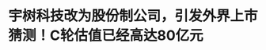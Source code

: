 <!DOCTYPE html>
<html lang="zh-CN">

<head>
    
<title>宇树科技改为股份制公司，引发外界上市猜测！C轮估值已经高达80亿元_腾讯新闻</title>
<meta name="keywords" content="宇树科技,杭州宇树科技有限公司,机器人,沈南鹏,王兴,雷军,股份制改造,c轮,上市">
<meta name="description" content="金融界5月29日消息 年初爆火的机器人独角兽宇树科技完成股份制改造，这一动向让外界浮想联翩！5月29日，杭州宇树科技有限公司向合作伙伴发布通知称，因公司发展需要，宇树科技即日起名称变更为杭州宇树科技股份有限公司。届时，原公司所有业务由“新公司名称”继续经营，原公司签订的所有合同继续有效。而宇树科技名称由杭...">
<meta name="author" content="腾讯网">
<meta name="copyright" content="Copyright 1998 - 2025 Tencent. All Rights Reserved">
<meta property="og:type" content="news" />

<meta property="og:title" content="宇树科技改为股份制公司，引发外界上市猜测！C轮估值已经高达80亿元_腾讯新闻" />
<meta property="og:description" content="金融界5月29日消息 年初爆火的机器人独角兽宇树科技完成股份制改造，这一动向让外界浮想联翩！5月29日，杭州宇树科技有限公司向合作伙伴发布通知称，因公司发展需要，宇树科技即日起名称变更为杭州宇树科技股份有限公司。届时，原公司所有业务由“新公司名称”继续经营，原公司签订的所有合同继续有效。而宇树科技名称由杭..." />
<meta property="og:url" content="https://news.qq.com/rain/a/20250529A08W4O00" />
<meta property="og:image" content="https://inews.gtimg.com/news_ls/OJJBC8uNU3VQ5HbOkHGCmtVZ4ZULE6GkY9vgl-pNeeHdgAA_640330/0" />
<meta property="article:author" content="金融界" />
<meta property="article:published_time" content="2025-05-29 19:44:13" />
<meta property="category" content="tech" />

<meta name="baidu-site-verification" content="jJeIJ5X7pP" />
    <meta charset="utf-8" />
<meta http-equiv="X-UA-Compatible" content="IE=Edge" />
<meta name="viewport" content="width=device-width, initial-scale=1, shrink-to-fit=no" />
<link rel="dns-prefetch" href="mat1.gtimg.com">
<link rel="dns-prefetch" href="i.news.qq.com">
<link rel="shortcut icon" href="https://mat1.gtimg.com/qqcdn/qqindex2021/favicon.ico">
<script nomodule="true" src="https://mat1.gtimg.com/qqcdn/qqindex2021/common-static/20240515201444/core3-37-1.min.js"></script>
<script>
  try {
    if (!window.IntersectionObserver) {
      var observerScript = document.createElement('script');
      observerScript.src = "https://mat1.gtimg.com/qqcdn/qqindex2021/common-static/20241024141058/intersection-observer-polyfill.js";
      document.head.appendChild(observerScript);
    }
  } catch (error) {}
</script>

<script>
  try {
    if (!Element.prototype.scrollTo) {
      var scrollScript = document.createElement('script');
      scrollScript.src = "https://mat1.gtimg.com/qqcdn/qqindex2021/common-static/20241025153001/scroll-behavior-polyfill.js";
      document.head.appendChild(scrollScript);
    }
  } catch (error) {}
</script>
<script>
  try {
    if ('scrollRestoration' in window.history) {
      window.history.scrollRestoration = 'manual';
    }
    window.isPcClient = Boolean(window.electron) && (
      window.navigator.userAgent.indexOf('pc-client') > 0 ||
      window.navigator.userAgent.indexOf('TencentNews') > 0
    );
  } catch {}
</script>
<script>
  try {
    if (window.isPcClient) {
      var bodyStyle = document.createElement('style');
      bodyStyle.innerText = 'body{ zoom: 0.95 }';
      document.head.appendChild(bodyStyle);
    }
  } catch {}
</script>
<script>
  window.DATA = {"url":"https://view.inews.qq.com/a/20250529A08W4O00","article_id":"20250529A08W4O00","article_type":"0","title":"宇树科技改为股份制公司，引发外界上市猜测！C轮估值已经高达80亿元","desc":"金融界5月29日消息 年初爆火的机器人独角兽宇树科技完成股份制改造，这一动向让外界浮想联翩！5月29日，杭州宇树科技有限公司向合作伙伴发布通知称，因公司发展需要，宇树科技即日起名称变更为杭州宇树科技股份有限公司。届时，原公司所有业务由“新公司名称”继续经营，原公司签订的所有合同继续有效。而宇树科技名称由杭...","iNewsRecommendLevel":1,"abstract":"金融界5月29日消息 年初爆火的机器人独角兽宇树科技完成股份制改造，这一动向让外界浮想联翩！5月29日，杭州宇树科技有限公司向合作伙伴发布通知称，因公司发展需要，宇树科技即日起名称变更为杭州宇树科技股份有限公司。届时，原公司所有业务由“新公司名称”继续经营，原公司签订的所有合同继续有效。而宇树科技名称由杭...","catalog1":"tech","ad_channel_sign":"tech","introduction":"","media":"金融界","media_id":"8326565","pubtime":"2025-05-29 19:44:13","comment_id":"8415977472","political":0,"cmsId":"20250529A08W4O00","cms_id":"20250529A08W4O00","closeAllAd":0,"closeAllFavorite":false,"originContent":{"directory":{"ai_list":null,"enable":1,"list":[{"desc":"沈南鹏、雷军、王兴等大佬集体投资","link":"HPOS_0","sub_list":null},{"desc":"宇树科技机器人在2025春晚爆火","link":"HPOS_1","sub_list":null},{"desc":"宇树科技一度“高开低走”","link":"HPOS_2","sub_list":null}]},"key_points_show":["机器人独角兽宇树科技完成股份制改造，引发外界对上市猜测，目前估值高达80亿元。","宇树科技背后有雷军创立的顺为资本，王兴掌舵的美团战略投资部，以及沈南鹏创办的红杉中国等知名投资机构。","除此之外，宇树科技创始人王兴兴表示，公司一直有开拓全球市场，在香港亦有经营业务，未来有可能在香港上市。","然而，宇树科技竞争对手之一智元机器人也在推进IPO，但智元尚未进行股权变更，IPO时间点仍有一段距离。"],"text":"\u003cdiv class=\"rich_media_content\"\u003e\u003cp\u003e金融界5月29日消息  年初爆火的机器人独角兽宇树科技完成股份制改造，这一动向让外界浮想联翩！\u003c/p\u003e\u003cp\u003e\u003c!--AIPOS_0--\u003e5月29日，杭州宇树科技有限公司向合作伙伴发布通知称，因公司发展需要，宇树科技即日起名称变更为杭州宇树科技股份有限公司。届时，原公司所有业务由“新公司名称”继续经营，原公司签订的所有合同继续有效。\u003c/p\u003e\u003cp\u003e\u003c!--AIPOS_1--\u003e而宇树科技名称由杭州宇树科技有限公司变为杭州宇树科技股份有限公司，意味着宇树科技已经完成股份制改造，股份制的优势在于拓宽融资渠道、规范治理结构、提升品牌形象、增强股权流动性以及优化法律责任形式。\u003c/p\u003e\u003cp\u003e对此业内人士猜测，宇树科技这一举动或在为启动上市做准备，不过对此宇树科技回应表示目前没有更多消息可对外发布。\u003c/p\u003e\u003ch1\u003e\u003c!--HPOS_0--\u003e\u003cstrong\u003e沈南鹏、雷军、王兴等大佬集体投资\u003c/strong\u003e\u003c/h1\u003e\u003cp\u003e值得注意的是，自在春晚爆火之后关于宇树科技融资和上市消息不断传出。\u003c/p\u003e\u003cp\u003e\u003c!--AIPOS_2--\u003e目前，宇树科技的背后既有雷军创立的顺为资本，也有王兴掌舵的\u003c!--SECURE_LINK_BEGIN_0--\u003e美团\u003c!--SECURE_LINK_END_0--\u003e战略投资部，还有沈南鹏创办的红杉中国。\u003c/p\u003e\u003cp\u003e天眼查数据显示，截至目前，宇树科技一共经历9轮融资，最近一次是2024年9月25日完成的C轮，融资金额达数亿元人民币，本轮投资方有北京机器人产业投资基金、美团龙珠、中关村科学城、琥珀资本、上海科创基金、红杉中国、\u003c!--SECURE_LINK_BEGIN_1--\u003e中信证券\u003c!--SECURE_LINK_END_1--\u003e、祥峰投资中国基金等。此轮融资后，宇树科技的估值为80亿元‌。除此之外，红杉中国、顺为资本、深创投、源码资本、中国互联网投资基金等国内知名投资机构都曾出现在公司投资人名单上。\u003c!--MID_AD_0--\u003e\u003c!--EOP_0--\u003e\u003c/p\u003e\u003c!--MID_ARTICLE_AD_0--\u003e\u003c!--PARAGRAPH_0--\u003e\u003cp\u003e在宇树科技走红之后，有消息显示有投资人估算下一轮宇树估值很有可能由C轮的80亿元飙升至200亿元。\u003c/p\u003e\u003cp data-exeditor-arbitrary-box=\"image-box\"\u003e\u003c!--IMG_0--\u003e\u003c/p\u003e\u003cp\u003e2月26日晚间，宇树科技发布通知，称宇树所有新股或股东们的老股，都由宇树融资负责人通过公司邮箱直接沟通和管理，不存在任何中间人、中间股东或中间公司。宇树科技进一步表示，现在市面上有很多虚假消息，几乎全是假消息，请大家务必小心，避免上当受骗，宇树不承担任何直接或间接责任。\u003c!--MID_AD_1--\u003e\u003c!--EOP_1--\u003e\u003c/p\u003e\u003c!--MID_ARTICLE_AD_1--\u003e\u003c!--PARAGRAPH_1--\u003e\u003cp\u003e4月1日，有媒体报道称，机器人独角兽公司宇树科技计划引入新投资方，包括\u003c!--SECURE_LINK_BEGIN_2--\u003e蚂蚁集团\u003c!--SECURE_LINK_END_2--\u003e和\u003c!--SECURE_LINK_BEGIN_3--\u003e中国移动\u003c!--SECURE_LINK_END_3--\u003e，目前还在沟通具体投资份额。知情人士称，此次融资并非一轮完整的新融资，是定向给具体的投资方开放少部分份额。\u003c/p\u003e\u003cp\u003e对此，宇树科技创始人王兴兴回应表示，“新闻不实”。\u003c/p\u003e\u003cp\u003e今年4月，在杭州访问的香港特区行政长官李家超曾与王兴兴交谈，在问及是否有来港上市的计划，王兴兴表示：“后续有可能，不确定。”他表示，宇树科技一直有开拓全球市场，在香港亦有经营业务，各方面合作机会多。李家超鼓励宇树科技来港拓展业务，并表示香港特区政府亦可提供所需支援。\u003c/p\u003e\u003cp\u003e5月23据钛媒体报道称，另一家机器人公司宇树科技可能正规划IPO上市事宜。\u003c/p\u003e\u003cp\u003e值得一提的是，宇树科技的竞争对手之一智元机器人也在推进IPO。\u003c/p\u003e\u003cp\u003e近日，据招聘平台显示，智元正在招聘证券事务主管，职责协助推进IPO时间表及执行方案等。随后，智元方面回应称这是“储备岗位”。据公开资料，“储备岗位”是企业为应对未来业务发展而提前设立的一种职位，不过随后相关岗位招聘信息已下架。\u003c/p\u003e\u003cp\u003e有分析称，这意味着智元可能计划推进IPO上市时间表及执行方案，但智元尚未进行股权变更，因此智元IPO时间点仍有一段距离。\u003c/p\u003e\u003ch1\u003e\u003c!--HPOS_1--\u003e\u003cstrong\u003e宇树科技机器人在2025春晚爆火\u003c/strong\u003e\u003c/h1\u003e\u003cp\u003e公开资料显示，宇树科技2016年成立于浙江杭州，是一家专注于消费级、行业级高性能通用足式/人形机器人及灵巧机械臂的自主研发、生产和销售。公司是国家高新技术企业，曾荣获专精特新“小巨人”等称号。该公司创始人及法定代表人均为王兴兴。截至目前，王兴兴持有该公司26.9673%的股份，也是该公司第一大股东。\u003c!--MID_AD_2--\u003e\u003c!--EOP_2--\u003e\u003c/p\u003e\u003c!--MID_ARTICLE_AD_2--\u003e\u003c!--PARAGRAPH_2--\u003e\u003cp\u003e\u003c!--AIPOS_3--\u003e2025年春晚，\u003c!--SECURE_LINK_BEGIN_4--\u003e张艺谋\u003c!--SECURE_LINK_END_4--\u003e导演再次邀请宇树科技的人形机器人H1参与春晚节目《秧 BOT》的表演。当晚，《秧 BOT》节目一经播出，立刻引发了全国观众的热议。\u003c/p\u003e\u003cp\u003e早在宇树机器人因2025春晚而被大众熟知之前，他们家的产品就已经在多个场合崭露头角。2021年牛年春晚中出现的“犇犇”、2022年在北京冬奥开幕式中的“福虎”等都是宇树科技的产品。\u003c/p\u003e\u003cp\u003e2023年，宇树科技推出了国内首款实现奔跑功能的全尺寸通用人形机器人H1，可以完成奔跑、上下楼、后空翻等动作，奔跑最快速度可达每秒3.3米。不到一年时间，宇树科技更是以9.9万元击穿行业底价的价格推出了新一款G1人形机器人，让行业看到了机器人量产落地的可能。\u003c/p\u003e\u003cp\u003e2024年8月，\u003c!--SECURE_LINK_BEGIN_5--\u003e英伟达\u003c!--SECURE_LINK_END_5--\u003e创始人兼CEO黄仁勋在GTC大会展示了9台人形机器人，其中唯一一台国产人形机器人，就是来自宇树科技的H1人形机器人。宇树科技在2月25日刚刚发布一段其G1机器人完成一系列武打动作的演示视频，丝滑流畅。\u003c/p\u003e\u003cp\u003e值得注意的是，今年2月17日，在民营企业座谈会上，作为90后企业家的王兴兴坐在企业家代表的第一排并发言，身旁则是\u003c!--SECURE_LINK_BEGIN_6--\u003e曾毓群\u003c!--SECURE_LINK_END_6--\u003e、\u003c!--SECURE_LINK_BEGIN_7--\u003e马云\u003c!--SECURE_LINK_END_7--\u003e、\u003c!--SECURE_LINK_BEGIN_8--\u003e任正非\u003c!--SECURE_LINK_END_8--\u003e、\u003c!--SECURE_LINK_BEGIN_9--\u003e王传福\u003c!--SECURE_LINK_END_9--\u003e、雷军、马化腾等商业大佬。\u003c/p\u003e\u003ch1\u003e\u003c!--HPOS_2--\u003e\u003cstrong\u003e宇树科技一度“高开低走”\u003c/strong\u003e\u003c/h1\u003e\u003cp\u003e\u003c!--AIPOS_4--\u003e不过自春晚爆火之后，宇树科技一度“高开低走”，甚至一度陷入割韭菜的质疑中，直至上周末的机器人格斗大赛才再次为正名。\u003c/p\u003e\u003cp\u003e4月19日，首个人形机器人半程马拉松在北京举行，在比赛过程中，宇树科技的G1人形机器人表现不佳，在比赛中出现了跑步摔倒、不走直线等情况，引发网友关注。当天，杭州宇树科技发表声明称，宇树最近主要忙着准备人形机器人的格斗直播，没有参与任何比赛。这次马拉松比赛，有好几个独立的团队使用了宇树的机器人。客户用自己的算法参与比赛，不同人操作或开发情况下，机器人的表现差别很大。\u003c!--MID_AD_3--\u003e\u003c!--EOP_3--\u003e\u003c/p\u003e\u003c!--MID_ARTICLE_AD_3--\u003e\u003c!--PARAGRAPH_3--\u003e\u003cp\u003e不过宇树科技这一番说辞并没有打消网友疑虑。\u003c/p\u003e\u003cp data-exeditor-arbitrary-box=\"image-box\"\u003e\u003c!--IMG_1--\u003e\u003c/p\u003e\u003cp\u003e当时在某社交平台，有用户回答“如何看待宇树机器人在这次马拉松的发挥?”的问题表示，上春晚的那几个宇树机器人，应该是宇树质量最好，表现最稳定的一批了。表演的时候不能做大幅度移动，下台的时候是演员一人一台扶下去的，刘谦想要互动一下，直接死机瘫了。\u003c/p\u003e\u003cp\u003e该网友质疑宇树机器人割韭菜。\u003c/p\u003e\u003cp\u003e对此，宇树科技创始人兼首席执行官王兴兴甚至亲自下场回应了网友评论。\u003c/p\u003e\u003cp data-exeditor-arbitrary-box=\"image-box\"\u003e\u003c!--IMG_2--\u003e\u003c/p\u003e\u003cp\u003e\u003c/p\u003e\u003cp\u003e5月25日晚间，《CMG世界机器人大赛·系列赛》机甲格斗擂台赛在杭州举行，这是全球首个以人形机器人为参赛主体的格斗竞技赛事。据了解，本次参赛人形机器人为宇树科技人形机器人Unitree G1。在比赛中，由不同团队操作的宇树G1人形机器人进行了多轮对抗，并连续施展了侧踢、膝踢、勾拳、组合拳等动作，展现出较强的稳定性、平衡性和敏捷性，比如机器人倒地后能迅速爬起。\u003c!--MID_AD_4--\u003e\u003c!--EOP_4--\u003e\u003c/p\u003e\u003c!--MID_ARTICLE_AD_4--\u003e\u003c!--PARAGRAPH_4--\u003e\u003cp\u003e此次比赛线上直播观看量突破2亿次，不少网友在观看完比赛后表示，整个比赛表现远超预期，《这就是铁甲》已经照进现实。在\u003c/p\u003e\u003cp\u003e本文源自：金融界\u003c/p\u003e\u003cp\u003e作者：大江\u003c/p\u003e\u003cdiv powered-by=\"qqnews_ex-editor\"\u003e\u003c/div\u003e\u003cstyle\u003e.rich_media_content{--news-tabel-th-night-color: #444444;--news-font-day-color: #333;--news-font-night-color: #d9d9d9;--news-bottom-distance: 22px}.rich_media_content p:not([data-exeditor-arbitrary-box=image-box]){letter-spacing:.5px;line-height:30px;margin-bottom:var(--news-bottom-distance);word-wrap:break-word}.rich_media_content{color:var(--news-font-day-color);font-size:18px}@media(prefers-color-scheme:dark){body:not([data-weui-theme=light]):not([dark-mode-disable=true]) .rich_media_content p:not([data-exeditor-arbitrary-box=image-box]){letter-spacing:.5px;line-height:30px;margin-bottom:var(--news-bottom-distance);word-wrap:break-word}body:not([data-weui-theme=light]):not([dark-mode-disable=true]) .rich_media_content{color:var(--news-font-night-color)}}.data_color_scheme_dark .rich_media_content p:not([data-exeditor-arbitrary-box=image-box]){letter-spacing:.5px;line-height:30px;margin-bottom:var(--news-bottom-distance);word-wrap:break-word}.data_color_scheme_dark .rich_media_content{color:var(--news-font-night-color)}.data_color_scheme_dark .rich_media_content{font-size:18px}.rich_media_content p[data-exeditor-arbitrary-box=image-box]{margin-bottom:11px}.rich_media_content\u003ediv:not(.qnt-video),.rich_media_content\u003esection{margin-bottom:var(--news-bottom-distance)}.rich_media_content hr{margin-bottom:var(--news-bottom-distance)}.rich_media_content .link_list{margin:0;margin-top:20px;min-height:0!important}.rich_media_content blockquote{background:#f9f9f9;border-left:6px solid #ccc;margin:1.5em 10px;padding:.5em 10px}.rich_media_content blockquote p{margin-bottom:0!important}.data_color_scheme_dark .rich_media_content blockquote{background:#323232}@media(prefers-color-scheme:dark){body:not([data-weui-theme=light]):not([dark-mode-disable=true]) .rich_media_content blockquote{background:#323232}}.rich_media_content ol[data-ex-list]{--ol-start: 1;--ol-list-style-type: decimal;list-style-type:none;counter-reset:olCounter calc(var(--ol-start,1) - 1);position:relative}.rich_media_content ol[data-ex-list]\u003eli\u003e:first-child::before{content:counter(olCounter,var(--ol-list-style-type)) '. ';counter-increment:olCounter;font-variant-numeric:tabular-nums;display:inline-block}.rich_media_content ul[data-ex-list]{--ul-list-style-type: circle;list-style-type:none;position:relative}.rich_media_content ul[data-ex-list].nonUnicode-list-style-type\u003eli\u003e:first-child::before{content:var(--ul-list-style-type) ' ';font-variant-numeric:tabular-nums;display:inline-block;transform:scale(0.5)}.rich_media_content ul[data-ex-list].unicode-list-style-type\u003eli\u003e:first-child::before{content:var(--ul-list-style-type) ' ';font-variant-numeric:tabular-nums;display:inline-block;transform:scale(0.8)}.rich_media_content ol:not([data-ex-list]){padding-left:revert}.rich_media_content ul:not([data-ex-list]){padding-left:revert}.rich_media_content table{display:table;border-collapse:collapse;margin-bottom:var(--news-bottom-distance)}.rich_media_content table th,.rich_media_content table td{word-wrap:break-word;border:1px solid #ddd;white-space:nowrap;padding:2px 5px}.rich_media_content table th{font-weight:700;background-color:#f0f0f0;text-align:left}.rich_media_content table p{margin-bottom:0!important}.data_color_scheme_dark .rich_media_content table th{background:var(--news-tabel-th-night-color)}@media(prefers-color-scheme:dark){body:not([data-weui-theme=light]):not([dark-mode-disable=true]) .rich_media_content table th{background:var(--news-tabel-th-night-color)}}.rich_media_content .qqnews_image_desc,.rich_media_content p[type=om-image-desc]{line-height:20px!important;text-align:center!important;font-size:14px!important;color:#666!important}.rich_media_content div[data-exeditor-arbitrary-box=wrap]:not([data-exeditor-arbitrary-box-special-style]){max-width:100%}.rich_media_content .qqnews-content{--wmfont: 0;--wmcolor: transparent;font-size:var(--wmfont);color:var(--wmcolor);line-height:var(--wmfont)!important;margin-bottom:var(--wmfont)!important}.rich_media_content .qqnews_sign_emphasis{background:#f7f7f7}.rich_media_content .qqnews_sign_emphasis ol{word-wrap:break-word;border:none;color:#5c5c5c;line-height:28px;list-style:none;margin:14px 0 6px;padding:16px 15px 4px}.rich_media_content .qqnews_sign_emphasis p{margin-bottom:12px!important}.rich_media_content .qqnews_sign_emphasis ol\u003eli\u003ep{padding-left:30px}.rich_media_content .qqnews_sign_emphasis ol\u003eli{list-style:none}.rich_media_content .qqnews_sign_emphasis ol\u003eli\u003ep:first-child::before{margin-left:-30px;content:counter(olCounter,decimal) ''!important;counter-increment:olCounter!important;font-variant-numeric:tabular-nums!important;background:#37f;border-radius:2px;color:#fff;font-size:15px;font-style:normal;text-align:center;line-height:18px;width:18px;height:18px;margin-right:12px;position:relative;top:-1px}.data_color_scheme_dark .rich_media_content .qqnews_sign_emphasis{background:#262626}.data_color_scheme_dark .rich_media_content .qqnews_sign_emphasis ol\u003eli\u003ep{color:#a9a9a9}@media(prefers-color-scheme:dark){body:not([data-weui-theme=light]):not([dark-mode-disable=true]) .rich_media_content .qqnews_sign_emphasis{background:#262626}body:not([data-weui-theme=light]):not([dark-mode-disable=true]) .rich_media_content .qqnews_sign_emphasis ol\u003eli\u003ep{color:#a9a9a9}}.rich_media_content h1,.rich_media_content h2,.rich_media_content h3,.rich_media_content h4,.rich_media_content h5,.rich_media_content h6{margin-bottom:var(--news-bottom-distance);font-weight:700}.rich_media_content h1{font-size:20px}.rich_media_content h2,.rich_media_content h3{font-size:19px}.rich_media_content h4,.rich_media_content h5,.rich_media_content h6{font-size:18px}.rich_media_content li:empty{display:none}.rich_media_content ul,.rich_media_content ol{margin-bottom:var(--news-bottom-distance)}.rich_media_content div\u003ep:only-child{margin-bottom:0!important}.rich_media_content .cms-cke-widget-title-wrap p{margin-bottom:0!important}\u003c/style\u003e\u003c/div\u003e","version":"v2"},"originAttribute":{"IMG_0":{"bigOrigUrl":"https://inews.gtimg.com/om_bt/OHIGg1eCxVC0no7tgNWevkl4UuPmhc_WeQy6-CUO6CT8kAA/0","compressUrl":"https://inews.gtimg.com/om_bt/OHIGg1eCxVC0no7tgNWevkl4UuPmhc_WeQy6-CUO6CT8kAA/641","desc":"","fullPic":"1","height":376,"imgurl0":"https://inews.gtimg.com/om_bt/OHIGg1eCxVC0no7tgNWevkl4UuPmhc_WeQy6-CUO6CT8kAA/0","imgurl1000":"https://inews.gtimg.com/om_bt/OHIGg1eCxVC0no7tgNWevkl4UuPmhc_WeQy6-CUO6CT8kAA/1000","islong":0,"origUrl":"https://inews.gtimg.com/om_bt/OHIGg1eCxVC0no7tgNWevkl4UuPmhc_WeQy6-CUO6CT8kAA/641","size":22,"style":"display: inline-block; max-width: 100%; width: 700px","thumb":"https://inews.gtimg.com/om_bt/OHIGg1eCxVC0no7tgNWevkl4UuPmhc_WeQy6-CUO6CT8kAA_181x181s/0","url":"https://inews.gtimg.com/om_bt/OHIGg1eCxVC0no7tgNWevkl4UuPmhc_WeQy6-CUO6CT8kAA/641","width":641},"IMG_1":{"bigOrigUrl":"https://inews.gtimg.com/om_bt/OYnvGSNuiXYLiABvo0gDsBF9Ity0DId1NjYJsVCthmmDUAA/0","compressUrl":"https://inews.gtimg.com/om_bt/OYnvGSNuiXYLiABvo0gDsBF9Ity0DId1NjYJsVCthmmDUAA/641","desc":"","fullPic":"1","height":641,"imgurl0":"https://inews.gtimg.com/om_bt/OYnvGSNuiXYLiABvo0gDsBF9Ity0DId1NjYJsVCthmmDUAA/0","imgurl1000":"https://inews.gtimg.com/om_bt/OYnvGSNuiXYLiABvo0gDsBF9Ity0DId1NjYJsVCthmmDUAA/1000","islong":0,"origUrl":"https://inews.gtimg.com/om_bt/OYnvGSNuiXYLiABvo0gDsBF9Ity0DId1NjYJsVCthmmDUAA/641","size":169,"style":"display: inline-block; max-width: 100%; width: 658px","thumb":"https://inews.gtimg.com/om_bt/OYnvGSNuiXYLiABvo0gDsBF9Ity0DId1NjYJsVCthmmDUAA_181x181s/0","url":"https://inews.gtimg.com/om_bt/OYnvGSNuiXYLiABvo0gDsBF9Ity0DId1NjYJsVCthmmDUAA/641","width":641},"IMG_2":{"bigOrigUrl":"https://inews.gtimg.com/om_bt/OBaFUljup7OOVuiR5tNaRHmrBEy4WOUImn0q9rty8x6FUAA/0","compressUrl":"https://inews.gtimg.com/om_bt/OBaFUljup7OOVuiR5tNaRHmrBEy4WOUImn0q9rty8x6FUAA/641","desc":"","fullPic":"1","height":283,"imgurl0":"https://inews.gtimg.com/om_bt/OBaFUljup7OOVuiR5tNaRHmrBEy4WOUImn0q9rty8x6FUAA/0","imgurl1000":"https://inews.gtimg.com/om_bt/OBaFUljup7OOVuiR5tNaRHmrBEy4WOUImn0q9rty8x6FUAA/1000","islong":0,"origUrl":"https://inews.gtimg.com/om_bt/OBaFUljup7OOVuiR5tNaRHmrBEy4WOUImn0q9rty8x6FUAA/641","size":102,"style":"display: inline-block; max-width: 100%; width: 652px","thumb":"https://inews.gtimg.com/om_bt/OBaFUljup7OOVuiR5tNaRHmrBEy4WOUImn0q9rty8x6FUAA_181x181s/0","url":"https://inews.gtimg.com/om_bt/OBaFUljup7OOVuiR5tNaRHmrBEy4WOUImn0q9rty8x6FUAA/641","width":641},"SECURE_LINK_BEGIN_0":{"cms_orig_info":{"desc":"美团","trust_level":1,"type":"huaci_stock","url":"https://wzq.tenpay.com/mm/detail?type=3\u0026scode=MPNGY.PS\u0026stat_data=Ozm00p000n006"},"desc":"美团","trust_level":1,"type":"huaci_stock","url":"https://wzq.tenpay.com/mm/detail?type=3\u0026scode=MPNGY.PS\u0026stat_data=Ozm00p000n006"},"SECURE_LINK_BEGIN_1":{"cms_orig_info":{"desc":"中信证券","trust_level":1,"type":"huaci_stock","url":"https://wzq.tenpay.com/mm/detail?type=1\u0026scode=600030\u0026stat_data=Ozm00p000n006"},"desc":"中信证券","trust_level":1,"type":"huaci_stock","url":"https://wzq.tenpay.com/mm/detail?type=1\u0026scode=600030\u0026stat_data=Ozm00p000n006"},"SECURE_LINK_BEGIN_2":{"cms_orig_info":{"desc":"蚂蚁集团","trust_level":1,"type":"huaci_stock","url":"https://wzq.tenpay.com/mm/detail?type=1\u0026scode=688688\u0026stat_data=Ozm00p000n006"},"desc":"蚂蚁集团","trust_level":1,"type":"huaci_stock","url":"https://wzq.tenpay.com/mm/detail?type=1\u0026scode=688688\u0026stat_data=Ozm00p000n006"},"SECURE_LINK_BEGIN_3":{"cms_orig_info":{"desc":"中国移动","trust_level":1,"type":"huaci_stock","url":"https://wzq.tenpay.com/mm/detail?type=1\u0026scode=600941\u0026stat_data=Ozm00p000n006"},"desc":"中国移动","trust_level":1,"type":"huaci_stock","url":"https://wzq.tenpay.com/mm/detail?type=1\u0026scode=600941\u0026stat_data=Ozm00p000n006"},"SECURE_LINK_BEGIN_5":{"cms_orig_info":{"desc":"英伟达","trust_level":1,"type":"huaci_stock","url":"https://wzq.tenpay.com/mm/detail?type=3\u0026scode=NVDA.OQ\u0026stat_data=Ozm00p000n006"},"desc":"英伟达","trust_level":1,"type":"huaci_stock","url":"https://wzq.tenpay.com/mm/detail?type=3\u0026scode=NVDA.OQ\u0026stat_data=Ozm00p000n006"},"SECURE_LINK_END_0":{"trust_level":1},"SECURE_LINK_END_1":{"trust_level":1},"SECURE_LINK_END_2":{"trust_level":1},"SECURE_LINK_END_3":{"trust_level":1},"SECURE_LINK_END_5":{"trust_level":1}},"selfDeclare":{},"userAddress":"北京","card":{"chlid":"8326565","chlname":"金融界","desc":"一站式互联网投资理财平台。","icon":"http://inews.gtimg.com/newsapp_ls/0/3209580635_200200/0","msgEntry":1,"uin":"ec935ee8a4720b80468f3d4605b0dc78d6","update_frequency":"0","vip_type":"0","vip_type_new":"0","suid":"8QMd3Hpa7YEbuj7f","liveInfo":{},"cpLevel":1},"interationCount":{"like":10,"collect":12,"share":14},"payment_info":{},"article_is_pay":false,"payment_column_info_v1":{"is_column_pay":false,"read_count_all":0},"tag_info_item":null,"contentWordsNum":2375,"extraProperty":{"FeedbackDetailDisableInsert":0,"zanSkinType":""},"relateWelfare":{},"aiSwitch":true,"isOversize":false,"videoArr":[]};
</script>
<script>
  window.channelInfo = {"channelConfig":{"channelNav":[{"_auto_id":"1","active_alien_img":"","alien_img":"","channel_id":"news_news_home","is_local":"0","link":"https://www.qq.com","name_cn":"首页","name_en":"home"},{"_auto_id":"2","active_alien_img":"","alien_img":"","channel_id":"news_news_top","is_local":"0","link":"","name_cn":"要闻","name_en":"news"},{"_auto_id":"4","active_alien_img":"","alien_img":"","channel_id":"news_news_bj","is_local":"1","link":"","name_cn":"北京","name_en":"bj"},{"_auto_id":"5","active_alien_img":"","alien_img":"","channel_id":"news_news_finance","is_local":"0","link":"","name_cn":"财经","name_en":"finance"},{"_auto_id":"6","active_alien_img":"","alien_img":"","channel_id":"news_news_tech","is_local":"0","link":"","name_cn":"科技","name_en":"tech"},{"_auto_id":"7","active_alien_img":"","alien_img":"","channel_id":"tv","is_local":"0","link":"https://v.qq.com/channel/tv/?ptag=qqnews","name_cn":"电视剧","name_en":"tv"},{"_auto_id":"8","active_alien_img":"","alien_img":"","channel_id":"news_news_qa","is_local":"0","link":"","name_cn":"热问","name_en":"qa"},{"_auto_id":"9","active_alien_img":"","alien_img":"","channel_id":"news_news_ent","is_local":"0","link":"","name_cn":"娱乐","name_en":"ent"},{"_auto_id":"10","active_alien_img":"","alien_img":"","channel_id":"variety","is_local":"0","link":"https://v.qq.com/channel/variety/?ptag=qqnews","name_cn":"综艺","name_en":"variety"},{"_auto_id":"11","active_alien_img":"","alien_img":"","channel_id":"news_news_sports","is_local":"0","link":"","name_cn":"体育","name_en":"sports"},{"_auto_id":"13","active_alien_img":"","alien_img":"","channel_id":"news_news_nba","is_local":"0","link":"","name_cn":"NBA","name_en":"nba"},{"_auto_id":"14","active_alien_img":"","alien_img":"","channel_id":"news_news_world","is_local":"0","link":"","name_cn":"国际","name_en":"world"},{"_auto_id":"15","active_alien_img":"","alien_img":"","channel_id":"news_news_mil","is_local":"0","link":"","name_cn":"军事","name_en":"milite"},{"_auto_id":"16","active_alien_img":"","alien_img":"","channel_id":"news_news_auto","is_local":"0","link":"","name_cn":"汽车","name_en":"auto"},{"_auto_id":"17","active_alien_img":"","alien_img":"","channel_id":"news_news_house","is_local":"0","link":"","name_cn":"房产","name_en":"house"},{"_auto_id":"18","active_alien_img":"","alien_img":"","channel_id":"news_news_edu","is_local":"0","link":"","name_cn":"教育","name_en":"edu"},{"_auto_id":"19","active_alien_img":"","alien_img":"","channel_id":"news_news_antip","is_local":"0","link":"","name_cn":"健康","name_en":"health"},{"_auto_id":"20","active_alien_img":"","alien_img":"","channel_id":"news_news_video","is_local":"0","link":"","name_cn":"视频","name_en":"video"},{"_auto_id":"21","active_alien_img":"","alien_img":"","channel_id":"news_news_game","is_local":"0","link":"","name_cn":"游戏","name_en":"games"},{"_auto_id":"22","active_alien_img":"","alien_img":"","channel_id":"news_news_nchupin","is_local":"0","link":"","name_cn":"眼界","name_en":"chupin"},{"_auto_id":"24","active_alien_img":"","alien_img":"","channel_id":"news_news_football","is_local":"0","link":"","name_cn":"足球","name_en":"football"},{"_auto_id":"25","active_alien_img":"","alien_img":"","channel_id":"news_news_kepu","is_local":"0","link":"","name_cn":"科学","name_en":"kepu"},{"_auto_id":"26","active_alien_img":"","alien_img":"","channel_id":"news_news_digi","is_local":"0","link":"","name_cn":"数码","name_en":"digi"},{"_auto_id":"28","active_alien_img":"","alien_img":"","channel_id":"ymzx","is_local":"0","link":"https://gamer.qq.com/v2/cloudgame/game/96897?ichannel=txxwpc0Ftxxwpc1","name_cn":"元梦之星","name_en":"news_news_ymzx"},{"_auto_id":"31","active_alien_img":"","alien_img":"","channel_id":"movie","is_local":"0","link":"https://v.qq.com/channel/movie/?ptag=qqnews","name_cn":"电影","name_en":"movie"},{"_auto_id":"32","active_alien_img":"","alien_img":"","channel_id":"news_news_esport","is_local":"0","link":"","name_cn":"电竞","name_en":"esport"},{"_auto_id":"34","active_alien_img":"","alien_img":"","channel_id":"news_news_history","is_local":"0","link":"","name_cn":"历史","name_en":"history"},{"_auto_id":"35","active_alien_img":"","alien_img":"","channel_id":"news_news_baby","is_local":"0","link":"","name_cn":"育儿","name_en":"baby"},{"_auto_id":"36","active_alien_img":"","alien_img":"","channel_id":"hbjy","is_local":"0","link":"https://gp.qq.com/act/a20250421mnqlx/news.shtml","name_cn":"和平精英","name_en":"news_news_hbjy"},{"_auto_id":"37","active_alien_img":"","alien_img":"","channel_id":"cloud_gamer","is_local":"0","link":"https://gamer.qq.com/?ichannel=txxwpc0Ftxxwpc1","name_cn":"云游戏","name_en":"cloud_gamer"},{"_auto_id":"38","active_alien_img":"","alien_img":"","channel_id":"news_news_lic","is_local":"0","link":"","name_cn":"理财","name_en":"finance_licai"},{"_auto_id":"39","active_alien_img":"","alien_img":"","channel_id":"news_news_istock","is_local":"0","link":"","name_cn":"股票","name_en":"finance_stock"},{"_auto_id":"40","active_alien_img":"","alien_img":"","channel_id":"ren_min_shi_pin","is_local":"0","link":"https://news.qq.com/omn/author/8QMd3Hld74cbujbY?tab=om_video","name_cn":"人民视频","name_en":"ren_min_shi_pin"},{"_auto_id":"41","active_alien_img":"","alien_img":"","channel_id":"news_news_weather","is_local":"0","link":"https://tianqi.qq.com/index.htm","name_cn":"天气","name_en":"weather"}]}};
</script>
<script>
  window.articleConfig = {"rightConfig":[{"_auto_id":"1","category_key":"default","modules":"{\"moduleList\":[{\"title\":\"作者其他文章\",\"id\":\"user_article\"},{\"title\":\"精选视频\",\"id\":\"video_album\",\"videoType\":\"tag\",\"videoId\":\"aUepxrtchGM=\",\"isSticky\":0},{\"title\":\"下载条\",\"id\":\"download_banner\",\"isSticky\":1},{\"title\":\"热点榜\",\"id\":\"hot_rank_list\",\"isSticky\":1},{\"title\":\"广告推广\",\"id\":\"ssp_ad_module\",\"category\":\"ad_ssp\",\"loid\":\"109\",\"isSticky\":1},{\"title\":\"广告推广位\",\"id\":\"c2s_ad_module\",\"category\":\"right_c2s\",\"path\":\"QQcom_all_Rectangle-1|QQcom_all_Rectangle-2|QQcom_all_Rectangle-3\",\"isSticky\":1}]}"},{"_auto_id":"2","category_key":"ent","modules":"{\"moduleList\":[{\"title\":\"作者其他文章\",\"id\":\"user_article\"},{\"title\":\"精选视频\",\"id\":\"video_album\",\"videoType\":\"tag\",\"videoId\":\"aUepxrtchGM=\"},{\"title\":\"下载条\",\"id\":\"download_banner\",\"isSticky\":1},{\"title\":\"热点榜\",\"id\":\"hot_rank_list\",\"isSticky\":1},{\"title\":\"广告推广\",\"id\":\"ssp_ad_module\",\"category\":\"ad_ssp\",\"loid\":\"109\",\"isSticky\":1},{\"title\":\"广告推广\",\"id\":\"ssp_ad_module\",\"category\":\"ad_ssp\",\"loid\":\"117\",\"isSticky\":1}]}"},{"_auto_id":"3","category_key":"game","modules":"{\"moduleList\":[{\"title\":\"作者其他文章\",\"id\":\"user_article\"},{\"title\":\"精选视频\",\"id\":\"video_album\",\"videoType\":\"tag\",\"videoId\":\"aUepxrtchGM=\"},{\"title\":\"热门游戏\",\"id\":\"recommend_game\",\"isSticky\":0},{\"title\":\"下载条\",\"id\":\"download_banner\",\"isSticky\":1},{\"title\":\"热点榜\",\"id\":\"hot_rank_list\",\"isSticky\":1},{\"title\":\"广告推广\",\"id\":\"ssp_ad_module\",\"category\":\"ad_ssp\",\"loid\":\"109\",\"isSticky\":1},{\"title\":\"广告推广位\",\"id\":\"c2s_ad_module\",\"category\":\"right_c2s\",\"path\":\"QQcom_all_Rectangle-1|QQcom_all_Rectangle-2|QQcom_all_Rectangle-3\",\"isSticky\":1}]}"},{"_auto_id":"4","category_key":"tech","modules":"{\"moduleList\":[{\"title\":\"作者其他文章\",\"id\":\"user_article\"},{\"title\":\"精选视频\",\"id\":\"video_album\",\"videoType\":\"tag\",\"videoId\":\"aUepxrtchGM=\"},{\"title\":\"下载条\",\"id\":\"download_banner\",\"isSticky\":1},{\"title\":\"热点榜\",\"id\":\"hot_rank_list\",\"isSticky\":1},{\"title\":\"广告推广\",\"id\":\"ssp_ad_module\",\"category\":\"ad_ssp\",\"loid\":\"109\",\"isSticky\":1},{\"title\":\"广告推广位\",\"id\":\"c2s_ad_module\",\"category\":\"right_c2s\",\"path\":\"QQcom_all_Rectangle-1|QQcom_all_Rectangle-2|QQcom_all_Rectangle-3\",\"isSticky\":1}]}"},{"_auto_id":"5","category_key":"finance","modules":"{\"moduleList\":[{\"title\":\"作者其他文章\",\"id\":\"user_article\"},{\"title\":\"精选视频\",\"id\":\"video_album\",\"videoType\":\"tag\",\"videoId\":\"aUepxrtchGM=\"},{\"title\":\"下载条\",\"id\":\"download_banner\",\"isSticky\":1},{\"title\":\"热点榜\",\"id\":\"hot_rank_list\",\"isSticky\":1},{\"title\":\"广告推广\",\"id\":\"ssp_ad_module\",\"category\":\"ad_ssp\",\"loid\":\"109\",\"isSticky\":1},{\"title\":\"广告推广位\",\"id\":\"c2s_ad_module\",\"category\":\"right_c2s\",\"path\":\"QQcom_all_Rectangle-1|QQcom_all_Rectangle-2|QQcom_all_Rectangle-3\",\"isSticky\":1}]}"},{"_auto_id":"6","category_key":"news","modules":"{\"moduleList\":[{\"title\":\"作者其他文章\",\"id\":\"user_article\"},{\"title\":\"精选视频\",\"id\":\"video_album\",\"videoType\":\"tag\",\"videoId\":\"aUepxrtchGM=\"},{\"title\":\"下载条\",\"id\":\"download_banner\",\"isSticky\":1},{\"title\":\"热点榜\",\"id\":\"hot_rank_list\",\"isSticky\":1},{\"title\":\"广告推广\",\"id\":\"ssp_ad_module\",\"category\":\"ad_ssp\",\"loid\":\"109\",\"isSticky\":1},{\"title\":\"广告推广位\",\"id\":\"c2s_ad_module\",\"category\":\"right_c2s\",\"path\":\"QQcom_all_Rectangle-1|QQcom_all_Rectangle-2|QQcom_all_Rectangle-3\",\"isSticky\":1}]}"},{"_auto_id":"7","category_key":"fashion","modules":"{\"moduleList\":[{\"title\":\"作者其他文章\",\"id\":\"user_article\"},{\"title\":\"精选视频\",\"id\":\"video_album\",\"videoType\":\"tag\",\"videoId\":\"aUepxrtchGM=\"},{\"title\":\"下载条\",\"id\":\"download_banner\",\"isSticky\":1},{\"title\":\"热点榜\",\"id\":\"hot_rank_list\",\"isSticky\":1},{\"title\":\"广告推广\",\"id\":\"ssp_ad_module\",\"category\":\"ad_ssp\",\"loid\":\"109\",\"isSticky\":1},{\"title\":\"广告推广位\",\"id\":\"c2s_ad_module\",\"category\":\"right_c2s\",\"path\":\"QQcom_all_Rectangle-1|QQcom_all_Rectangle-2|QQcom_all_Rectangle-3\",\"isSticky\":1}]}"},{"_auto_id":"8","category_key":"sports","modules":"{\"moduleList\":[{\"title\":\"作者其他文章\",\"id\":\"user_article\"},{\"title\":\"精选视频\",\"id\":\"video_album\",\"videoType\":\"tag\",\"videoId\":\"aUepxrtchGM=\"},{\"title\":\"下载条\",\"id\":\"download_banner\",\"isSticky\":1},{\"title\":\"热点榜\",\"id\":\"hot_rank_list\",\"isSticky\":1},{\"title\":\"广告推广\",\"id\":\"ssp_ad_module\",\"category\":\"ad_ssp\",\"loid\":\"109\",\"isSticky\":1},{\"title\":\"广告推广位\",\"id\":\"c2s_ad_module\",\"category\":\"right_c2s\",\"path\":\"QQcom_all_Rectangle-1|QQcom_all_Rectangle-2|QQcom_all_Rectangle-3\",\"isSticky\":1}]}"},{"_auto_id":"9","category_key":"health","modules":"{\"moduleList\":[{\"title\":\"作者其他文章\",\"id\":\"user_article\"},{\"title\":\"精选视频\",\"id\":\"video_album\",\"videoType\":\"tag\",\"videoId\":\"aUepxrtchGM=\"},{\"title\":\"下载条\",\"id\":\"download_banner\",\"isSticky\":1},{\"title\":\"热点榜\",\"id\":\"hot_rank_list\",\"isSticky\":1},{\"title\":\"广告推广\",\"id\":\"ssp_ad_module\",\"category\":\"ad_ssp\",\"loid\":\"109\",\"isSticky\":1},{\"title\":\"广告推广位\",\"id\":\"c2s_ad_module\",\"category\":\"right_c2s\",\"path\":\"QQcom_all_Rectangle-1|QQcom_all_Rectangle-2|QQcom_all_Rectangle-3\",\"isSticky\":1}]}"},{"_auto_id":"10","category_key":"nba","modules":"{\"moduleList\":[{\"title\":\"作者其他文章\",\"id\":\"user_article\"},{\"title\":\"精选视频\",\"id\":\"video_album\",\"videoType\":\"tag\",\"videoId\":\"aUepxrtchGM=\"},{\"title\":\"下载条\",\"id\":\"download_banner\",\"isSticky\":1},{\"title\":\"热点榜\",\"id\":\"hot_rank_list\",\"isSticky\":1},{\"title\":\"广告推广\",\"id\":\"ssp_ad_module\",\"category\":\"ad_ssp\",\"loid\":\"109\",\"isSticky\":1},{\"title\":\"广告推广位\",\"id\":\"c2s_ad_module\",\"category\":\"right_c2s\",\"path\":\"QQcom_all_Rectangle-1|QQcom_all_Rectangle-2|QQcom_all_Rectangle-3\",\"isSticky\":1}]}"},{"_auto_id":"11","category_key":"edu","modules":"{\"moduleList\":[{\"title\":\"作者其他文章\",\"id\":\"user_article\"},{\"title\":\"精选视频\",\"id\":\"video_album\",\"videoType\":\"tag\",\"videoId\":\"aUWpxLNdg2c=\"},{\"title\":\"下载条\",\"id\":\"download_banner\",\"isSticky\":1},{\"title\":\"热点榜\",\"id\":\"hot_rank_list\",\"isSticky\":1},{\"title\":\"广告推广\",\"id\":\"ssp_ad_module\",\"category\":\"ad_ssp\",\"loid\":\"109\",\"isSticky\":1},{\"title\":\"广告推广位\",\"id\":\"c2s_ad_module\",\"category\":\"right_c2s\",\"path\":\"QQcom_all_Rectangle-1|QQcom_all_Rectangle-2|QQcom_all_Rectangle-3\",\"isSticky\":1}]}"},{"_auto_id":"12","category_key":"ad","modules":"{\"moduleList\":[{\"title\":\"广告推广\",\"id\":\"ssp_ad_module\",\"category\":\"ad_ssp\",\"loid\":\"109\",\"isSticky\":1},{\"title\":\"广告推广位\",\"id\":\"c2s_ad_module\",\"category\":\"right_c2s\",\"path\":\"QQcom_all_Rectangle-1|QQcom_all_Rectangle-2|QQcom_all_Rectangle-3\",\"isSticky\":1}]}"}],"tonglanAdConfig":[{"_auto_id":"1","modules":"{\"moduleList\":[{\"title\":\"广告推广位\",\"id\":\"top\",\"category\":\"top_c2s\",\"path\":\"QQcom_all_Width1-1\"},{\"title\":\"广告推广位\",\"id\":\"bottom\",\"category\":\"bottom_c2s\",\"path\":\"QQcom_all_Width1-2\"}]}"}],"bottomConfig":[],"videoAdConfig":[{"_auto_id":"1","normal_time":"10","switch":"1","video_count":"0","video_time":"0"}],"rightGameConfig":[{"_auto_id":"2","desc":"连续登录送游戏钻石，群雄共聚称霸沙城","icon":"https://inews.gtimg.com/newsapp_bt/0/0627161037914_3816/0","link":"https://s.iwan.qq.com/opengame/tenvideo/index.html?hidestatusbar=1&hidetitlebar=1&immersive=1&syswebview=1&landscape=1&gameid=49085&url=https%3A%2F%2Fgz-file.91ninthpalace.com%2Fwzzx%2Findex_tencent_iwan.html%20&ref_ele=90015","name":"王者之心2"},{"_auto_id":"3","desc":"上线送VIP！万人同屏横扫沙城","icon":"https://inews.gtimg.com/newsapp_bt/0/0627155752146_4584/0","link":"https://s.iwan.qq.com/opengame/tenvideo/index.html?hidestatusbar=1&hidetitlebar=1&immersive=1&landscape=1&syswebview=1&gameid=47203&url=https%3A%2F%2Fcqss2login.bigrnet.com%2Fiwan%2Fh5%2Fplay%2Floading&ref_ele=90015","name":"传奇盛世"},{"_auto_id":"4","desc":"超高爆率，经典玩法","icon":"https://inews.gtimg.com/newsapp_bt/0/0627160641137_9103/0","link":"https://s.iwan.qq.com/opengame/tenvideo/index.html?hidestatusbar=1&hidetitlebar=1&immersive=1&syswebview=1&gameid=43803&url=https%3A%2F%2Fsdk.mxzgame.com%2FGames%2Fportal%2F108337%2FTXVApp&ref_ele=90015","name":"新不良人"},{"_auto_id":"6","desc":"超多福利登录即领，海量游戏任你畅玩","icon":"https://inews.gtimg.com/newsapp_bt/0/111315495935_3595/0","link":"https://dldir3.qq.com/minigamefile/webdownloads/QQGameMini_silent_1002020001_cid0.exe","name":"QQ游戏大厅"},{"_auto_id":"7","desc":"纯正经典玩法，欢乐挑战赛火热来袭","icon":"https://inews.gtimg.com/newsapp_bt/0/070918050891_4971/0","link":"https://minigame.qq.com/h5game_frame_test/?appid=200904&ifid=1502020001","name":"欢乐斗地主"},{"_auto_id":"8","desc":"新服大放送，享赚你就来","icon":"https://inews.gtimg.com/newsapp_bt/0/0627154608860_7318/0","link":"https://s.iwan.qq.com/opengame/tenvideo/index.html?hidestatusbar=1&hidetitlebar=1&immersive=1&syswebview=1&landscape=1&gameid=43403&url=https%3A%2F%2Flogin-wxxyx2-bzsc.jikewan.com%2Fgame%2Fcqtxvideo.html&ref_ele=90015","name":"百战沙城"},{"_auto_id":"9","desc":"全新极速版本爽玩！送新武魂转换卡","icon":"https://inews.gtimg.com/newsapp_bt/0/1016115936984_7153/0","link":"https://s.iwan.qq.com/opengame/tenvideo/index.html?hidestatusbar=1&hidetitlebar=1&immersive=1&syswebview=1&gameid=51477&url=https%3A%2F%2Fh5sdk.cdqcwl.com%2Fsdk%2Ftxaiwandefault%2Fce43a6806214ed5b3e2227ca7e99e27a%2F2231&ref_ele=90015","name":"斗罗大陆"},{"_auto_id":"10","desc":"原汁原味，正版授权","icon":"https://inews.gtimg.com/newsapp_bt/0/0627160844946_1794/0","link":"https://s.iwan.qq.com/opengame/tenvideo/index.html?hidetitlebar=1&immersive=1&syswebview=1&landscape=1&gameid=37275&url=https%3A%2F%2Fsdk.mxzgame.com%2FGames%2Fportal%2F100211%2FTXVApp&ref_ele=90015","name":"原始传奇"},{"_auto_id":"11","desc":"登录领神秘巨星，打造巅峰阵容","icon":"https://inews.gtimg.com/newsapp_bt/0/0701170959368_8122/0","link":"https://s.iwan.qq.com/opengame/tenvideo/index.html?hidestatusbar=1&hidetitlebar=1&immersive=1&syswebview=1&gameid=40591&url=https%3A%2F%2Frh.diaigame.com%2Fh5plat%2Fplay%2Fpackage_code%2FP0012462&ref_ele=90015","name":"巅峰冠军足球"},{"_auto_id":"12","desc":"赛季制实时PVP联机对战","icon":"https://inews.gtimg.com/newsapp_bt/0/0701165259701_7142/0","link":"https://s.iwan.qq.com/opengame/tenvideo/index.html?hidestatusbar=1&hidetitlebar=1&immersive=1&syswebview=1&gameid=49634&url=https%3A%2F%2Ffootball.shenshoucdn.com%2Ffootball_new%2Fh5%2Ftxsp%2Findex.html&ref_ele=90015","name":"球场风云"},{"_auto_id":"13","desc":"专注超爽打宝体验","icon":"https://inews.gtimg.com/newsapp_bt/0/0627154956673_3154/0","link":"https://s.iwan.qq.com/opengame/tenvideo/index.html?hidestatusbar=1&hidetitlebar=1&immersive=1&syswebview=1&gameid=41057&url=https%3A%2F%2Fh5apily.fire2333.com%2Fh5sdk%2Ftxshipin%2Findex%2F3200222%2F3200112&ref_ele=90015","name":"传奇至尊"},{"_auto_id":"16","desc":"火爆新服，福利满满","icon":"https://inews.gtimg.com/newsapp_bt/0/0701171307639_4759/0","link":"https://s.iwan.qq.com/opengame/tenvideo/index.html?hidestatusbar=1&hidetitlebar=1&immersive=1&syswebview=1&gameid=50335&url=https%3A%2F%2Fh5-union-cdn.pptgame.cn%2Findex.html%3Ftx_package_id%3D10202%20&ref_ele=90015","name":"火源战纪"},{"_auto_id":"17","desc":"魔幻风格，超大场面","icon":"https://inews.gtimg.com/newsapp_bt/0/0701171500721_6895/0","link":"https://s.iwan.qq.com/opengame/tenvideo/index.html?hidestatusbar=1&hidetitlebar=1&immersive=1&syswebview=1&gameid=33112&url=https%3A%2F%2Fcsjs-tx.ebibi.com%2Fgame%2Fh5iwan-wwzs%2Fmain%2Findex.html&ref_ele=90015","name":"万王之神"},{"_auto_id":"19","desc":"经典神话背景，高清细腻画质","icon":"https://inews.gtimg.com/newsapp_bt/0/0709181543493_4955/0","link":"https://s.iwan.qq.com/opengame/tenvideo/index.html?hidestatusbar=1&hidetitlebar=1&immersive=1&syswebview=1&gameid=39686&url=https%3A%2F%2Fsdk.gz.1253361160.clb.myqcloud.com%2FGames%2Fportal%2F108311%2FTXVApp&ref_ele=90015","name":"凡人神将传"}]};
</script>
<script src="https://mat1.gtimg.com/www/js/emonitor/custom_ed041a23.js" charset="utf-8"></script>
<script>
  try {
    window.emonitorIns = emonitor.create({
      name: 'newsqq_normalArticle',
      atta: {
        name: 'newsqq',
      },
      mode: '007',
    });
  } catch (err) {
    console.warn(err);
  }
</script>
<link href="https://mat1.gtimg.com/qqcdn/qqindex2021/common-static/hel/qqnews-pc-dc_20250529072057/static/css/static.css" rel="stylesheet">

<script>window.__HEL_PRESET_META__={"qqnews-pc-components":{"app":{"id":1366,"name":"qqnews-pc-components","app_group_name":"qqnews-pc-components","proj_ver":{"map":{},"utime":0},"online_version":"qqnews-pc-components_20250515055747","build_version":"qqnews-pc-components_20250529071843","update_at":"2025-05-29T11:19:37.000Z","desc":"set by [init], from container [formal.pc.dc.sz100952] worker [1]"},"version":{"sub_app_name":"qqnews-pc-components","sub_app_version":"qqnews-pc-components_20250529071843","src_map":{"webDirPath":"https://mat1.gtimg.com/qqcdn/qqindex2021/common-static/hel/qqnews-pc-components_20250529071843","htmlIndexSrc":"https://mat1.gtimg.com/qqcdn/qqindex2021/common-static/hel/qqnews-pc-components_20250529071843/index.html","extractMode":"all","iframeSrc":"","chunkCssSrcList":["https://mat1.gtimg.com/qqcdn/qqindex2021/common-static/hel/qqnews-pc-components_20250529071843/static/css/index.css"],"chunkJsSrcList":["https://mat1.gtimg.com/qqcdn/qqindex2021/common-static/hel/qqnews-pc-components_20250529071843/static/js/index.js"],"staticCssSrcList":[],"staticJsSrcList":["https://mat1.gtimg.com/qqcdn/qqindex2021/static/20231212123233/react.production.min.js","https://mat1.gtimg.com/qqcdn/qqindex2021/static/20231212123233/react-dom.production.min.js","https://mat1.gtimg.com/qqcdn/qqindex2021/common-static/hel/hel-base-v16.js"],"relativeCssSrcList":[],"relativeJsSrcList":[],"privCssSrcList":[],"srvModSrcList":[],"srvModSrcIndex":"","headAssetList":[{"tag":"staticScript","append":false,"attrs":{"src":"https://mat1.gtimg.com/qqcdn/qqindex2021/static/20231212123233/react.production.min.js"}},{"tag":"staticScript","append":false,"attrs":{"src":"https://mat1.gtimg.com/qqcdn/qqindex2021/static/20231212123233/react-dom.production.min.js"}},{"tag":"staticScript","append":false,"attrs":{"src":"https://mat1.gtimg.com/qqcdn/qqindex2021/common-static/hel/hel-base-v16.js"}},{"tag":"script","append":true,"attrs":{"src":"https://mat1.gtimg.com/qqcdn/qqindex2021/common-static/hel/qqnews-pc-components_20250529071843/static/js/index.js","defer":""}},{"tag":"link","append":true,"attrs":{"href":"https://mat1.gtimg.com/qqcdn/qqindex2021/common-static/hel/qqnews-pc-components_20250529071843/static/css/index.css","rel":"stylesheet"}}],"bodyAssetList":[]},"update_at":"2025-05-29T11:19:36.000Z","create_at":"2025-05-29T11:19:36.000Z","_worker_id":"1","_is_backup":true}}}</script>
<script>window.__VIEW_PATH__="article.ejs";</script>
</head>

<body id="dc-normal-body">
  <div id="top-nav"></div>
  <div id="topAd"></div>
  <div class="qqweb-pc-content ">
    <div class="content-left">
      <div class="content">
        <div class="left-tool" id="left-tool"></div>
                <div class="content-article">
            <div id="article-column-tag"></div>
            <h1>宇树科技改为股份制公司，引发外界上市猜测！C轮估值已经高达80亿元</h1>
            <div id="article-author"></div>
            <div id="article-content"></div>
          <div id="article-status"></div>
          <div id="relate-question"></div>
          <div class="recommend-con" id="ArticleBottom"></div>
        </div>
      </div>
      <div id="article-comment"></div>
      <div id="recommend"></div>
      <div id="bottomAd"></div>
      <div id="article-footer"></div>
    </div>
    <div id="content-right" class="content-right"></div>
  </div>
  <div id="go-top"></div>
  <script>
    var navDom = document.getElementById('top-nav');
    if (window.isPcClient && navDom) {
      navDom.style.height = '0';
    }
  </script>
    <script type="text/javascript">
  var TIME_BEFORE_LOAD_CRYSTAL = Date.now();
</script>
<script src="https://mat1.gtimg.com/qqcdn/qqindex2021/advertisement/qqdc/crystal.202504291215.min.js" id="l_qq_com"></script>
<script type="text/javascript">
  if (typeof crystal === 'undefined' && Math.random() <= 1) {
    (function() {
      var TIME_AFTER_LOAD_CRYSTAL = Date.now();
      var img = new Image(1, 1);
      img.src = "//dp3.qq.com/qqcom/?adb=1&dm=new&err=1002&blockjs=" + (TIME_AFTER_LOAD_CRYSTAL - TIME_BEFORE_LOAD_CRYSTAL);
    })();
  }
</script>
    <iframe style="display: none;" src="https://i.news.qq.com/web_backend/getWebPacUid"></iframe>
<script src="https://mat1.gtimg.com/qqcdn/qqindex2021/common-static/20240805160928/react.production.min.js"></script>
<script src="https://mat1.gtimg.com/qqcdn/qqindex2021/common-static/20240805160928/react-dom.production.min.js"></script>
<script src="https://mat1.gtimg.com/qqcdn/qqindex2021/common-static/20241018171503/universal-report.min.js"></script>
<script defer type="text/javascript" src="https://mat1.gtimg.com/qqcdn/qqindex2021/libs/barrier/aria.js?appid=9327b8b06379d9d1728bbfbe2025ef9c" charset="utf-8"></script>
<script defer src="https://t.captcha.qq.com/TCaptcha.js"></script>
<script>document.cookie="hel_err=;path=/;";</script>
<script src="https://mat1.gtimg.com/qqcdn/qqindex2021/common-static/hel/hel-base-v16.js"></script>
<script src="https://mat1.gtimg.com/qqcdn/qqindex2021/common-static/hel/qqnews-pc-hel-entry_20250117174052/static/js/index.js"></script>
<link rel="preload" href="https://mat1.gtimg.com/qqcdn/qqindex2021/common-static/hel/qqnews-pc-dc_20250529072057/static/js/static.js" as="script">
<link rel="preload" href="https://mat1.gtimg.com/qqcdn/qqindex2021/common-static/hel/qqnews-pc-components_20250529071843/static/js/index.js" as="script">
<script>window.loadProject("https://mat1.gtimg.com/qqcdn/qqindex2021/common-static/hel/qqnews-pc-dc_20250529072057/static/js/static.js");</script>
<iframe id="videoFrame" style="display: none;" src="https://video.qq.com/cookie/sync_qqnews.html"></iframe>
</body>

</html>
